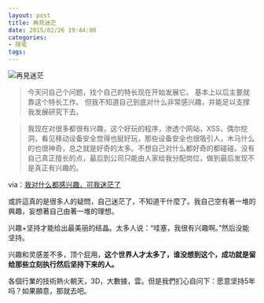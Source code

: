 ```yaml
---
layout: post
title: 再見迷茫
date: 2015/02/26 19:44:00
categories: 
- 随笔
tags: 
---
```


![再見迷茫][1]

> 今天问自己个问题，找个自己的特长现在开始发展它。 基本上以后主要就靠这个特长工作。 但我不知道自己到底对什么非常感兴趣，并能足以支撑我发展研究下去。

> 我现在对很多都很有兴趣，这个好玩的程序，渗透个网站，XSS，偶尔挖洞，看见移动设备安全觉得也挺好玩，那些设备安全也很吸引人，木马什么的也很神奇，总之就是好奇的太多。不想自己对什么都好奇的都碰碰，没有自己真正擅长的点，最后到公司只能由人家给我分配岗位，做到最后发现不是真正有兴趣的。

via：[我对什么都感兴趣，可我迷茫了][2]

或許這真的是很多人的疑問，自己迷茫了，不知道干什麼了。我自己空有著一堆的興趣，妄想著自己由著一堆的理想。

兴趣+坚持才能给出最美丽的结晶。太多人说：“哇塞，我很有兴趣啊。”然后没能坚持。

兴趣和灵感差不多，顶个屁用，**这个世界人才太多了，谁没想到这个，成功就是留给那些立刻执行然后坚持下来的人。**

各個行業的技術熱火朝天，3D，大數據，雲。但是我們扪心自问下：愿意坚持5年吗？如果願意，那就去吧。

 [1]: http://mmbiz.qpic.cn/mmbiz/kicMePHlP6TCLKdKUb0feib3xWejsDUQVOfvCTPYBzuV6UwcEFOq8LxjnuOaXjrcUFXG38rfvibvqSibqticZJBMmdw/0?tp=webp&wxfrom=5

 [2]: http://mp.weixin.qq.com/mp/appmsg/show?__biz=MzA3NTEzMTUwNA==&appmsgid=10012013&itemidx=1&sign=4cb58b64c212135b8a4c0494ed9f0596#wechat_redirect
